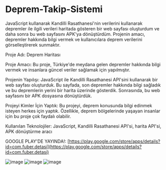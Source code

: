 # Deprem-Takip-Sistemi
JavaScript kullanarak Kandilli Rasathanesi'nin verilerini kullanarak depremler ile ilgili verileri haritada gösteren bir web sayfası oluşturdum ve daha sonra bu web sayfasını APK'ya dönüştürdüm. Projenin amacı, depremler hakkında bilgi vermek ve kullanıcılara deprem verilerini görselleştirerek sunmaktır.


Proje Adı: Deprem Haritası

Proje Amacı: Bu proje, Türkiye'de meydana gelen depremler hakkında bilgi vermek ve insanlara güncel veriler sağlamak için yapılmıştır.

Projenin Yapılışı: JavaScript ile Kandilli Rasathanesi API'sini kullanarak bir web sayfası oluşturduk. Bu sayfada, son depremler hakkında bilgi sağladık ve bu depremlerin yerini bir harita üzerinde gösterdik. Sonrasında, bu web sayfasını bir APK dosyasına dönüştürdük.

Projeyi Kimler İçin Yaptık: Bu projeyi, deprem konusunda bilgi edinmek isteyen herkes için yaptık. Özellikle, deprem bölgelerinde yaşayan insanlar için bu proje çok faydalı olabilir.

Kullanılan Teknolojiler: JavaScript, Kandilli Rasathanesi API'si, harita API'si, APK dönüştürme aracı

GOOGLE PLAY'DE YAYINDA!:
[https://play.google.com/store/apps/details?id=com.fuber.detasi](https://play.google.com/store/apps/details?id=com.fuber.detasi)

![image](https://user-images.githubusercontent.com/83727951/220172372-17d34b33-53f1-426b-abcc-b571db46ae28.png)
![image](https://user-images.githubusercontent.com/83727951/220172439-5adb03e2-4b36-46f9-a2ab-82d6f7b1a9e4.png)
![image](https://user-images.githubusercontent.com/83727951/220172473-cb633ea9-6514-4911-a38e-5966d55d9be8.png)
